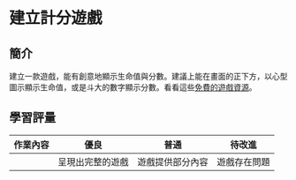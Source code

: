 # 建立計分遊戲

## 簡介

建立一款遊戲，能有創意地顯示生命值與分數。建議上能在畫面的正下方，以心型圖示顯示生命值，或是斗大的數字顯示分數。看看這些[免費的遊戲資源](https://www.kenney.nl/)。

## 學習評量

| 作業內容 | 優良             | 普通             | 待改進       |
| -------- | ---------------- | ---------------- | ------------ |
|          | 呈現出完整的遊戲 | 遊戲提供部分內容 | 遊戲存在問題 |
